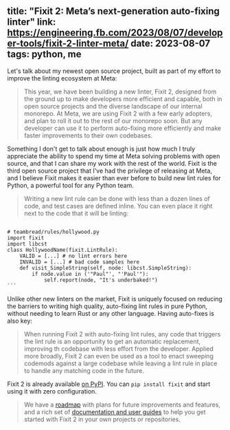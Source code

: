 title: "Fixit 2: Meta’s next-generation auto-fixing linter"
link: https://engineering.fb.com/2023/08/07/developer-tools/fixit-2-linter-meta/
date: 2023-08-07
tags: python, me
---

Let's talk about my newest open source project, built as part of my effort
to improve the linting ecosystem at Meta:

> This year, we have been building a new linter, Fixit 2, designed from the
ground up to make developers more efficient and capable, both in open source
projects and the diverse landscape of our internal monorepo. At Meta, we are
using Fixit 2 with a few early adopters, and plan to roll it out to the rest
of our monorepo soon. But any developer can use it to perform auto-fixing more
efficiently and make faster improvements to their own codebases.

Something I don't get to talk about enough is just how much I truly appreciate
the ability to spend my time at Meta solving problems with open source, and
that I can share my work with the rest of the world. Fixit is the third
open source project that I've had the privilege of releasing at Meta, and I
believe Fixit makes it easier than ever before to build new lint rules for
Python, a powerful tool for any Python team.

> Writing a new lint rule can be done with less than a dozen lines of code,
and test cases are defined inline. You can even place it right next to the
code that it will be linting:

>   ```
    # teambread/rules/hollywood.py
    import fixit
    import libcst
    class HollywoodName(fixit.LintRule):
        VALID = [...] # no lint errors here
        INVALID = [...] # bad code samples here
        def visit_SimpleString(self, node: libcst.SimpleString):
            if node.value in ('"Paul"', "'Paul'"):
                self.report(node, "It's underbaked!")
    ```

Unlike other new linters on the market, Fixit is uniquely focused on reducing
the barriers to writing high quality, auto-fixing lint rules in pure Python,
without needing to learn Rust or any other language. Having auto-fixes is also
key:

> When running Fixit 2 with auto-fixing lint rules, any code that triggers the
lint rule is an opportunity to get an automatic replacement, improving th
codebase with less effort from the developer. Applied more broadly, Fixit 2
can even be used as a tool to enact sweeping codemods against a large codebase
while leaving a lint rule in place to handle any matching code in the future.

Fixit 2 is already available [on PyPI](https://pypi.org/project/fixit/).
You can `pip install fixit` and start using it with zero configuration.

> We have a [roadmap][] with plans for future improvements and features, and a
rich set of [documentation and user guides][docs] to help you get started with
Fixit 2 in your own projects or repositories.

[roadmap]: https://github.com/Instagram/Fixit/milestones
[docs]: https://fixit.rtfd.io/en/latest/
